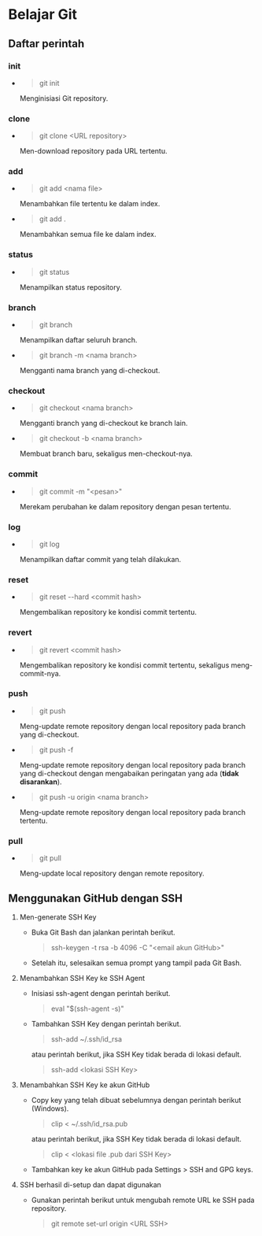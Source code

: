 # Belajar Git

## Daftar perintah

### init

- > git init

    Menginisiasi Git repository.

### clone

- > git clone \<URL repository\>

    Men-download repository pada URL tertentu.

### add

- > git add \<nama file\>

    Menambahkan file tertentu ke dalam index.

- > git add .

    Menambahkan semua file ke dalam index.

### status

- > git status

    Menampilkan status repository.

### branch

- > git branch

    Menampilkan daftar seluruh branch.

- > git branch -m \<nama branch\>

    Mengganti nama branch yang di-checkout.

### checkout

- > git checkout \<nama branch\>

    Mengganti branch yang di-checkout ke branch lain.

- > git checkout -b \<nama branch\>

    Membuat branch baru, sekaligus men-checkout-nya.

### commit

- > git commit -m "\<pesan\>"

    Merekam perubahan ke dalam repository dengan pesan tertentu.

### log

- > git log

    Menampilkan daftar commit yang telah dilakukan.

### reset

- > git reset --hard \<commit hash\>

    Mengembalikan repository ke kondisi commit tertentu.

### revert

- > git revert \<commit hash\>

    Mengembalikan repository ke kondisi commit tertentu, sekaligus meng-commit-nya.

### push

- > git push

    Meng-update remote repository dengan local repository pada branch yang di-checkout.

- > git push -f

    Meng-update remote repository dengan local repository pada branch yang di-checkout dengan mengabaikan peringatan yang ada (**tidak disarankan**).

- > git push -u origin \<nama branch\>

    Meng-update remote repository dengan local repository pada branch tertentu.

### pull

- > git pull

    Meng-update local repository dengan remote repository.

## Menggunakan GitHub dengan SSH

1. Men-generate SSH Key

    - Buka Git Bash dan jalankan perintah berikut.

        > ssh-keygen -t rsa -b 4096 -C "\<email akun GitHub\>"

    - Setelah itu, selesaikan semua prompt yang tampil pada Git Bash.

2. Menambahkan SSH Key ke SSH Agent

    - Inisiasi ssh-agent dengan perintah berikut.

        > eval "$(ssh-agent -s)"

    - Tambahkan SSH Key dengan perintah berikut.

        > ssh-add ~/.ssh/id_rsa

        atau perintah berikut, jika SSH Key tidak berada di lokasi default.

        > ssh-add \<lokasi SSH Key\>

3. Menambahkan SSH Key ke akun GitHub

    - Copy key yang telah dibuat sebelumnya dengan perintah berikut (Windows).

        > clip \< ~/.ssh/id_rsa.pub

        atau perintah berikut, jika SSH Key tidak berada di lokasi default.

        > clip \< \<lokasi file .pub dari SSH Key\>

    - Tambahkan key ke akun GitHub pada Settings > SSH and GPG keys.

4. SSH berhasil di-setup dan dapat digunakan

    - Gunakan perintah berikut untuk mengubah remote URL ke SSH pada repository.

        > git remote set-url origin \<URL SSH\>